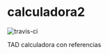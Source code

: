 # calculadora2

![travis-ci](https://travis-ci.com/mpvcenfo/calculadora2.svg?branch=master)

TAD calculadora con referencias
